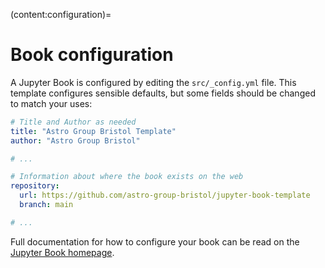 (content:configuration)=
# Book configuration

A Jupyter Book is configured by editing the `src/_config.yml` file. This template configures sensible defaults, but some fields should be changed to match your uses:

```yaml
# Title and Author as needed
title: "Astro Group Bristol Template"
author: "Astro Group Bristol"

# ...

# Information about where the book exists on the web
repository:
  url: https://github.com/astro-group-bristol/jupyter-book-template
  branch: main

# ...
```

Full documentation for how to configure your book can be read on the [Jupyter Book homepage](https://jupyterbook.org/customize/config.html).